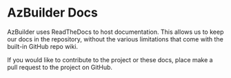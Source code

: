 # AzBuilder Docs

AzBuilder uses ReadTheDocs to host documentation.  This allows us to keep our docs in the repository, without the various limitations that come with the built-in GitHub repo wiki.

If you would like to contribute to the project or these docs, place make a pull request to the project on GitHub.
